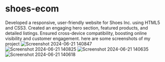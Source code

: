 # shoes-ecom
Developed a responsive, user-friendly website for Shoes Inc. using HTML5 and CSS3. Created an engaging hero section, featured products, and detailed listings. Ensured cross-device compatibility, boosting online visibility and customer engagement.
here are some screenshots of my project
![Screenshot 2024-06-21 140847](https://github.com/junghare1/shoes-ecom/assets/166168901/e95b4544-01b9-4028-bafd-441884e3c610)
![Screenshot 2024-06-21 140825](https://github.com/junghare1/shoes-ecom/assets/166168901/1d6ea04f-201a-4e41-a713-b794baecbc98)
![Screenshot 2024-06-21 140635](https://github.com/junghare1/shoes-ecom/assets/166168901/ed942a3a-ea57-485b-b126-bd1035e848ac)
![Screenshot 2024-06-21 140618](https://github.com/junghare1/shoes-ecom/assets/166168901/672efb12-c722-4876-bfc3-e51041c98235)
